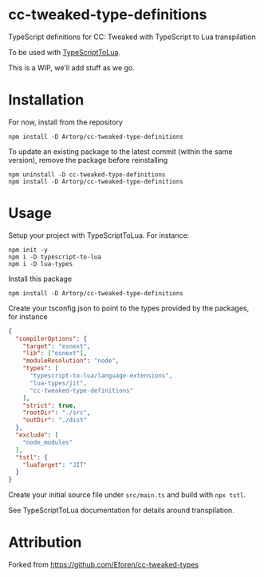 # cc-tweaked-type-definitions
TypeScript definitions for CC: Tweaked with TypeScript to Lua transpilation

To be used with [TypeScriptToLua](https://github.com/TypeScriptToLua/TypeScriptToLua).

This is a WIP, we'll add stuff as we go.

# Installation

For now, install from the repository

    npm install -D Artorp/cc-tweaked-type-definitions

To update an existing package to the latest commit (within the same version), remove the package before reinstalling

    npm uninstall -D cc-tweaked-type-definitions
    npm install -D Artorp/cc-tweaked-type-definitions

# Usage

Setup your project with TypeScriptToLua. For instance:

    npm init -y
    npm i -D typescript-to-lua
    npm i -D lua-types

Install this package

    npm install -D Artorp/cc-tweaked-type-definitions

Create your tsconfig.json to point to the types provided by the packages, for instance

```json
{
  "compilerOptions": {
    "target": "esnext",
    "lib": ["esnext"],
    "moduleResolution": "node",
    "types": [
      "typescript-to-lua/language-extensions",
      "lua-types/jit",
      "cc-tweaked-type-definitions"
    ],
    "strict": true,
    "rootDir": "./src",
    "outDir": "./dist"
  },
  "exclude": [
    "node_modules"
  ],
  "tstl": {
    "luaTarget": "JIT"
  }
}
```

Create your initial source file under `src/main.ts` and build with `npx tstl`.

See TypeScriptToLua documentation for details around transpilation.

# Attribution

Forked from https://github.com/Eforen/cc-tweaked-types
